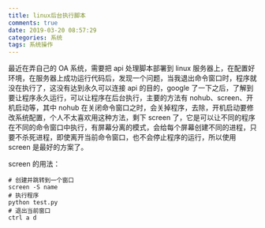 ```yaml
---
title: linux后台执行脚本
comments: true
date: 2019-03-20 08:57:29
categories: 系统
tags: 系统操作
---
```


最近在弄自己的 OA 系统，需要把 api 处理脚本部署到 linux 服务器上，在配置好环境，在服务器上成功运行代码后，发现一个问题，当我退出命令窗口时，程序就没在执行了，这没有达到永久可以连接 api 的目的，google 了一下之后，了解到要让程序永久运行，可以让程序在后台执行，主要的方法有 nohub、screen、开机启动等，其中 nohub 在关闭命令窗口之时，会关掉程序，去除，开机启动要修改系统配置，个人不太喜欢用这种方法，剩下 screen 了，它是可以让不同的程序在不同的命令窗口中执行，有屏幕分离的模式，会给每个屏幕创建不同的进程，只要不杀死进程，即使离开当前命令窗口，也不会停止程序的运行，所以使用 screen 是最好的方案了。

<!--more-->

screen 的用法：

```shell
# 创建并跳转到一个窗口
screen -S name
# 执行程序
python test.py
# 退出当前窗口
ctrl a d
```

